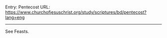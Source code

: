 Entry: Pentecost
URL: https://www.churchofjesuschrist.org/study/scriptures/bd/pentecost?lang=eng

---

See Feasts.
